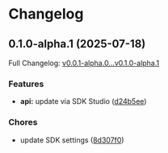 # Changelog

## 0.1.0-alpha.1 (2025-07-18)

Full Changelog: [v0.0.1-alpha.0...v0.1.0-alpha.1](https://github.com/velocitys3/api-dental-typescript-sdk/compare/v0.0.1-alpha.0...v0.1.0-alpha.1)

### Features

* **api:** update via SDK Studio ([d24b5ee](https://github.com/velocitys3/api-dental-typescript-sdk/commit/d24b5ee48e5105673e44b822d475e91861dba4c5))


### Chores

* update SDK settings ([8d307f0](https://github.com/velocitys3/api-dental-typescript-sdk/commit/8d307f01438b47f98e09f6b98eba5afb1cb72ea5))
